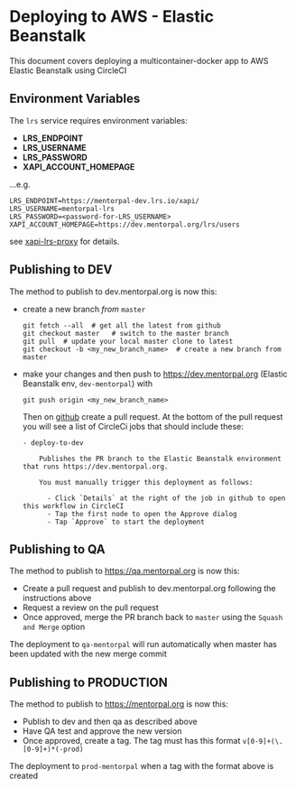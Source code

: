 # Deploying to AWS - Elastic Beanstalk

This document covers deploying a multicontainer-docker app to AWS Elastic Beanstalk using CircleCI

## Environment Variables

The `lrs` service requires environment variables:

- **LRS_ENDPOINT** 
- **LRS_USERNAME** 
- **LRS_PASSWORD** 
- **XAPI_ACCOUNT_HOMEPAGE** 

...e.g.

```
LRS_ENDPOINT=https://mentorpal-dev.lrs.io/xapi/
LRS_USERNAME=mentorpal-lrs
LRS_PASSWORD=<password-for-LRS_USERNAME>
XAPI_ACCOUNT_HOMEPAGE=https://dev.mentorpal.org/lrs/users
```

see [xapi-lrs-proxy](https://github.com/ICTLearningSciences/xapi-lrs-proxy) for details.

## Publishing to DEV

The method to publish to dev.mentorpal.org is now this:

  - create a new branch *from* `master`
      
      ```
      git fetch --all  # get all the latest from github
      git checkout master   # switch to the master branch
      git pull  # update your local master clone to latest
      git checkout -b <my_new_branch_name>  # create a new branch from master
      ```

  - make your changes and then push to https://dev.mentorpal.org (Elastic Beanstalk env, `dev-mentorpal`) with

      ```
      git push origin <my_new_branch_name>
      ```

      Then on [github](https://github.com/ICTLearningSciences/MentorPAL/) create a pull request. At the bottom of the pull request you will see a list of CircleCi jobs that should include these:
      
        - deploy-to-dev 

            Publishes the PR branch to the Elastic Beanstalk environment that runs https://dev.mentorpal.org.

            You must manually trigger this deployment as follows: 

              - Click `Details` at the right of the job in github to open this workflow in CircleCI
              - Tap the first node to open the Approve dialog
              - Tap `Approve` to start the deployment

## Publishing to QA

The method to publish to https://qa.mentorpal.org is now this:

 - Create a pull request and publish to dev.mentorpal.org following the instructions above
 - Request a review on the pull request
 - Once approved, merge the PR branch back to `master` using the `Squash and Merge` option

 The deployment to `qa-mentorpal` will run automatically when master has been updated with the new merge commit
  
## Publishing to PRODUCTION

The method to publish to https://mentorpal.org is now this:

 - Publish to dev and then qa as described above
 - Have QA test and approve the new version
 - Once approved, create a tag. The tag must has this format `v[0-9]+(\.[0-9]+)*(-prod)`

 The deployment to `prod-mentorpal` when a tag with the format above is created
